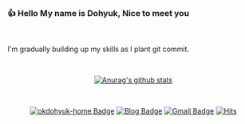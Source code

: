 ### 👍 Hello My name is Dohyuk, Nice to meet you

<br />

I'm gradually building up my skills as I plant git commit.

<br />

<div align=center>

[![Anurag's github stats](https://github-readme-stats.vercel.app/api?username=okdohyuk)](https://github.com/anuraghazra/github-readme-stats)

<br />

[![okdohyuk-home Badge](https://img.shields.io/badge/okdohyuk's%20home-000?style=flat-square&link=https://okdohyuk.com/)](https://okdohyuk.com/)
[![Blog Badge](https://img.shields.io/badge/-blog-blue?style=flat-square&logo=blogger&logoColor=white&link=https://www.linkedin.com/in/seong-yun-byeon-8183a8113/)](https://okdohyuk.tistory.com/)
[![Gmail Badge](https://img.shields.io/badge/-Gmail-d14836?style=flat-square&logo=Gmail&logoColor=white&link=mailto:okdohyuk@gmail.com)](mailto:okdohyuk@gmail.com)
[![Hits](https://hits.seeyoufarm.com/api/count/incr/badge.svg?url=https%3A%2F%2Fgithub.com%2Fokdohyuk&count_bg=%2379C83D&title_bg=%23555555&icon=github.svg&icon_color=%23FFFFFF&title=views&edge_flat=false)](https://github.com/okdohyuk)

</div>
